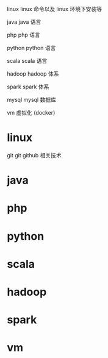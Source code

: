 linux linux 命令以及 linux 环境下安装等

java java 语言

php php 语言

python python 语言

scala scala 语言

hadoop hadoop 体系

spark spark 体系

mysql mysql 数据库

vm 虚拟化 (docker)

linux
===================================
git git github 相关技术

java
===================================

php
===================================

python
===================================

scala
===================================

hadoop
===================================

spark
===================================

vm
===================================